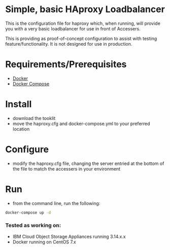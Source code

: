 # Simple, basic HAproxy Loadbalancer

This is the configuration file for haproxy which, when running, will provide you with a very basic loadbalancer for use in front of Accessers.

This is providing as proof-of-concept configuration to assist with testing feature/functionality.  It is not designed for use in production.

# Requirements/Prerequisites

* [Docker](https://www.docker.com/)
* [Docker Compose](https://docs.docker.com/compose/)

# Install

* download the tooklit
* move the haproxy.cfg and docker-compose.yml to your preferred location

# Configure

* modify the haproxy.cfg file, changing the server entried at the bottom of the file to match the accessers in your environment

# Run

* from the command line, run the following:

```bash
docker-compose up -d
```

### Tested as working on:

* IBM Cloud Object Storage Appliances running 3.14.x.x
* Docker running on CentOS 7.x

